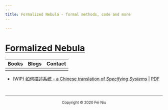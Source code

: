 ```yaml
---
--
title: Formalized Nebula - formal methods, code and more
--

---
```


# [Formalized Nebula](../index.html)

| Books | Blogs | Contact |
| :---: | :---: | :-----: |
|       |       |         |

- (WIP) [如何描述系统 - a Chinese translation of _Specifying Systems_](https://fniu.github.com/books/specifying-systems-cn) | [PDF](https://github.com/fniu/specifying-systems-cn/raw/master/specifying-systems-cn.pdf)

<br>

<hr><center><small>Copyright © 2020 Fei Niu</small></center>



